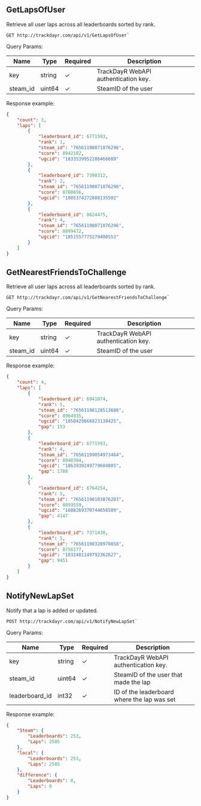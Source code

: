 ## GetLapsOfUser

Retrieve all user laps across all leaderboards sorted by rank.

```http
GET http://trackdayr.com/api/v1/GetLapsOfUser`
```

Query Params:

| Name     | Type   | Required | Description                          |
|----------| ------ | -------- |--------------------------------------|
| key      | string | ✓        | TrackDayR WebAPI authentication key. |
| steam_id | uint64 | ✓        | SteamID of the user                  |

Response example:

```json
{
    "count": 3,
    "laps": [
        {
            "leaderboard_id": 6771593,
            "rank": 1,
            "steam_id": "76561198071076296",
            "score": 8942182,
            "ugcid": "1833539952286466609"
        },
        {
            "leaderboard_id": 7398312,
            "rank": 2,
            "steam_id": "76561198071076296",
            "score": 8760656,
            "ugcid": "1805374272888135502"
        },
        {
            "leaderboard_id": 8624475,
            "rank": 4,
            "steam_id": "76561198071076296",
            "score": 8899472,
            "ugcid": "1851557775279400553"
        }
    ]
}
```

## GetNearestFriendsToChallenge

Retrieve all user laps across all leaderboards sorted by rank.

```http
GET http://trackdayr.com/api/v1/GetNearestFriendsToChallenge`
```

Query Params:

| Name     | Type   | Required | Description                          |
|----------| ------ | -------- |--------------------------------------|
| key      | string | ✓        | TrackDayR WebAPI authentication key. |
| steam_id | uint64 | ✓        | SteamID of the user                  |

Response example:

```json
{
    "count": 4,
    "laps": [
        {
            "leaderboard_id": 6941074,
            "rank": 5,
            "steam_id": "76561198128513686",
            "score": 8964935,
            "ugcid": "1850429666823138425",
            "gap": 153
        },
        {
            "leaderboard_id": 6771593,
            "rank": 4,
            "steam_id": "76561199054973464",
            "score": 8940394,
            "ugcid": "1863939249779684805",
            "gap": 1788
        },
        {
            "leaderboard_id": 6764254,
            "rank": 5,
            "steam_id": "76561198103876283",
            "score": 8859559,
            "ugcid": "1688269370744656589",
            "gap": 4147
        },
        {
            "leaderboard_id": 7371430,
            "rank": 5,
            "steam_id": "76561198328970858",
            "score": 8756177,
            "ugcid": "1832401149792362627",
            "gap": 9451
        }
    ]
}
```

## NotifyNewLapSet

Notify that a lap is added or updated.

```http
POST http://trackdayr.com/api/v1/NotifyNewLapSet`
```

Query Params:

| Name           | Type   | Required | Description                                 |
|----------------|--------| -------- |---------------------------------------------|
| key            | string | ✓        | TrackDayR WebAPI authentication key.        |
| steam_id       | uint64 | ✓        | SteamID of the user that made the lap       |
| leaderboard_id | int32  | ✓        | ID of the leaderboard where the lap was set |

Response example:

```json
{
    "Steam": {
        "Leaderboards": 253,
        "Laps": 2585
    },
    "local": {
        "Leaderboards": 253,
        "Laps": 2585
    },
    "difference": {
        "Leaderboards": 0,
        "Laps": 0
    }
}
```
